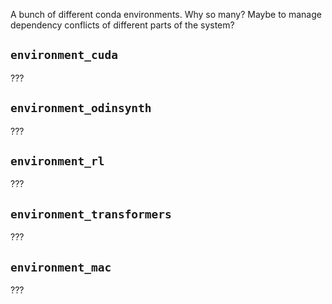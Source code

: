 A bunch of different conda environments.  Why so many?  Maybe to manage dependency conflicts of different parts of the system?

## `environment_cuda`

???

## `environment_odinsynth`

???

## `environment_rl`

???

## `environment_transformers`

???

## `environment_mac`

???